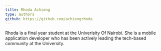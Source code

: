```yaml
---
title: Rhoda Achieng
type: authors
github: https://github.com/achiengrhoda
---
```


Rhoda is a final year student at the Univerisity Of Nairobi. She is a mobile application developer who has been actively leading the tech-based community at the University.
